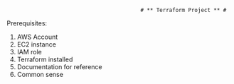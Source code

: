                                               # ** Terraform Project ** #

Prerequisites:
1. AWS Account
2. EC2 instance
3. IAM role
4. Terraform installed
5. Documentation for reference
6. Common sense


